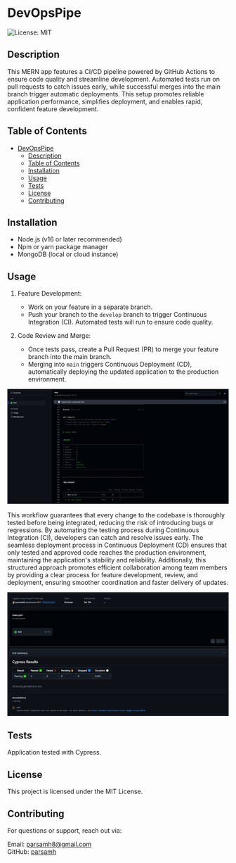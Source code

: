 # DevOpsPipe

  ![License: MIT](https://img.shields.io/badge/License-MIT-darkblue.svg)
  

## Description

This MERN app features a CI/CD pipeline powered by GitHub Actions to ensure code quality and streamline development. Automated tests run on pull requests to catch issues early, while successful merges into the main branch trigger automatic deployments. This setup promotes reliable application performance, simplifies deployment, and enables rapid, confident feature development.


## Table of Contents

- [DevOpsPipe](#devopspipe)
  - [Description](#description)
  - [Table of Contents](#table-of-contents)
  - [Installation](#installation)
  - [Usage](#usage)
  - [Tests](#tests)
  - [License](#license)
  - [Contributing](#contributing)


## Installation

 - Node.js (v16 or later recommended)
 - Npm or yarn package manager
 - MongoDB (local or cloud instance)


## Usage

1. Feature Development:
   - Work on your feature in a separate branch.
   - Push your branch to the `develop` branch to trigger Continuous Integration (CI). Automated tests will run to ensure code quality.

2. Code Review and Merge:
   - Once tests pass, create a Pull Request (PR) to merge your feature branch into the main branch.
   - Merging into `main` triggers Continuous Deployment (CD), automatically deploying the updated application to the production environment.

<img src="./client/src/assets/test.PNG">


This workflow guarantees that every change to the codebase is thoroughly tested before being integrated, reducing the risk of introducing bugs or regressions. By automating the testing process during Continuous Integration (CI), developers can catch and resolve issues early. The seamless deployment process in Continuous Deployment (CD) ensures that only tested and approved code reaches the production environment, maintaining the application's stability and reliability. Additionally, this structured approach promotes efficient collaboration among team members by providing a clear process for feature development, review, and deployment, ensuring smoother coordination and faster delivery of updates.

<img src="./client/src/assets/test2.PNG">


## Tests

Application tested with Cypress.


## License

This project is licensed under the MIT License.


## Contributing

For questions or support, reach out via:

Email: parsamh8@gmail.com<br> 
GitHub: [parsamh](https://github.com/parsamh8)<br>
